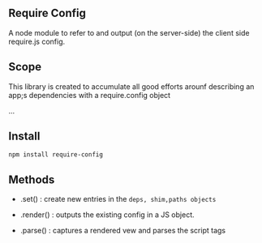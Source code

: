 
## Require Config

A node module to refer to and output (on the server-side) the client side require.js config.

## Scope 

This library is created to accumulate all good efforts arounf describing an app;s dependencies with a require.config object

...

## Install

```
npm install require-config
```

## Methods

* .set() : create new entries in the ```deps, shim,paths objects```

* .render() : outputs the existing config in a JS object.

* .parse() : captures a rendered vew and parses the script tags




